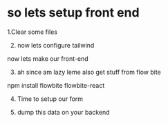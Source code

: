 # so lets setup front end

1.Clear some files

2. now lets configure tailwind

<!-- run this npm install -D tailwindcss postcss autoprefixer -->

 <!-- taiwind remove every single default styling -->

now lets make our front-end

3. ah since am lazy leme also get stuff from flow bite

<!-- ah need to configure it -->

npm install flowbite flowbite-react

4. Time to setup our form

<!-- its gona be really simple as our main focus in on with Crud mongo db -->
<!-- first we need to get the whole form data -->

5. dump this data on your backend

<!-- going to use axios for that -->
<!-- ima going to genrate some notifs and fix my buttons -->

<!-- i cannot change it cause i fixed it so leme make some logic -->
<!-- and our update now also working so this is all for mongo crud if you need the source code leave a comment :) -->
